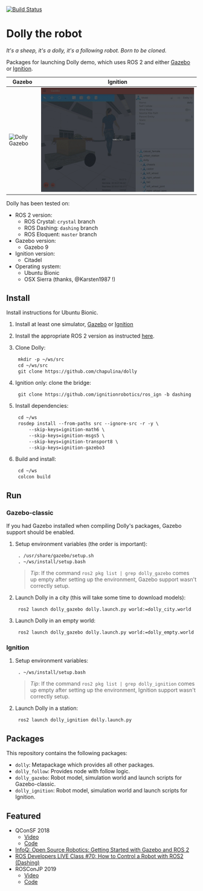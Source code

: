 [![Build Status](https://travis-ci.org/chapulina/dolly.svg?branch=master)](https://travis-ci.org/chapulina/dolly)

# Dolly the robot

_It's a sheep, it's a dolly, it's a following robot. Born to be cloned._

Packages for launching Dolly demo, which uses ROS 2 and either
[Gazebo](https://gazebosim.org) or [Ignition](https://ignitionrobotics.org).

Gazebo | Ignition
-- | --
![Dolly Gazebo](images/dolly.gif) | ![Dolly Ignition](images/dolly_ign.gif)

Dolly has been tested on:

* ROS 2 version:
    * ROS Crystal: `crystal` branch
    * ROS Dashing: `dashing` branch
    * ROS Eloquent: `master` branch
* Gazebo version:
    * Gazebo 9
* Ignition version:
    * Citadel
* Operating system:
    * Ubuntu Bionic
    * OSX Sierra (thanks, @Karsten1987 !)

## Install

Install instructions for Ubuntu Bionic.

1. Install at least one simulator,
   [Gazebo](http://gazebosim.org/tutorials?cat=install) or
   [Ignition](https://ignitionrobotics.org/docs/citadel/install)

1. Install the appropriate ROS 2 version as instructed
   [here](https://index.ros.org/doc/ros2/Installation/Linux-Install-Debians/).

1. Clone Dolly:

        mkdir -p ~/ws/src
        cd ~/ws/src
        git clone https://github.com/chapulina/dolly

1. Ignition only: clone the bridge:

        git clone https://github.com/ignitionrobotics/ros_ign -b dashing

1. Install dependencies:

        cd ~/ws
        rosdep install --from-paths src --ignore-src -r -y \
            --skip-keys=ignition-math6 \
            --skip-keys=ignition-msgs5 \
            --skip-keys=ignition-transport8 \
            --skip-keys=ignition-gazebo3

1. Build and install:

        cd ~/ws
        colcon build

## Run

### Gazebo-classic

If you had Gazebo installed when compiling Dolly's packages, Gazebo support
should be enabled.

1. Setup environment variables (the order is important):

        . /usr/share/gazebo/setup.sh
        . ~/ws/install/setup.bash

    > *Tip*: If the command `ros2 pkg list | grep dolly_gazebo` comes up empty
      after setting up the environment, Gazebo support wasn't correctly setup.

1. Launch Dolly in a city (this will take some time to download models):

        ros2 launch dolly_gazebo dolly.launch.py world:=dolly_city.world

1. Launch Dolly in an empty world:

        ros2 launch dolly_gazebo dolly.launch.py world:=dolly_empty.world

### Ignition

1. Setup environment variables:

        . ~/ws/install/setup.bash

    > *Tip*: If the command `ros2 pkg list | grep dolly_ignition` comes up empty
      after setting up the environment, Ignition support wasn't correctly setup.

1. Launch Dolly in a station:

        ros2 launch dolly_ignition dolly.launch.py

## Packages

This repository contains the following packages:

* `dolly`: Metapackage which provides all other packages.
* `dolly_follow`: Provides node with follow logic.
* `dolly_gazebo`: Robot model, simulation world and launch scripts for Gazebo-classic.
* `dolly_ignition`: Robot model, simulation world and launch scripts for Ignition.

## Featured

* QConSF 2018
    * [Video](https://www.youtube.com/watch?v=Gwbk6Qf_TqY)
    * [Code](https://github.com/chapulina/simslides/tree/QConSF_Nov2018)
* [InfoQ: Open Source Robotics: Getting Started with Gazebo and ROS 2](https://www.infoq.com/articles/ros-2-gazebo-tutorial/)
* [ROS Developers LIVE Class #70: How to Control a Robot with ROS2 (Dashing)](https://www.youtube.com/watch?v=qB4SaP3TZog)
* ROSConJP 2019
    * [Video](https://vimeo.com/370247782)
    * [Code](https://github.com/chapulina/rosconjp_2019)

